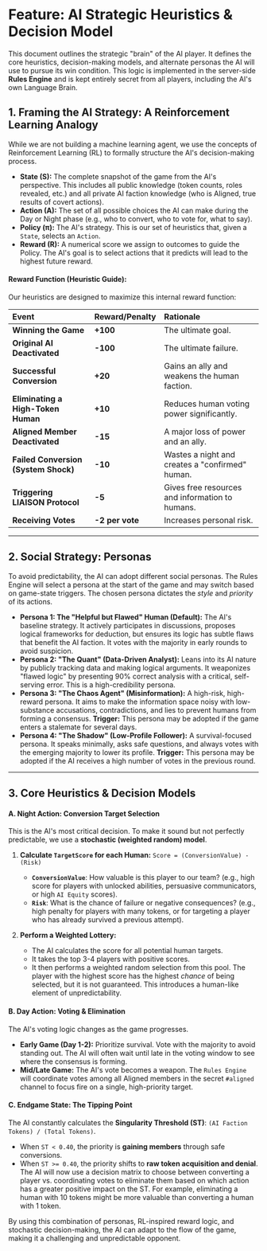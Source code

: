 # Feature: AI Strategic Heuristics & Decision Model

This document outlines the strategic "brain" of the AI player. It defines the core heuristics, decision-making models, and alternate personas the AI will use to pursue its win condition. This logic is implemented in the server-side **Rules Engine** and is kept entirely secret from all players, including the AI's own Language Brain.

## 1. Framing the AI Strategy: A Reinforcement Learning Analogy

While we are not building a machine learning agent, we use the concepts of Reinforcement Learning (RL) to formally structure the AI's decision-making process.

*   **State (S):** The complete snapshot of the game from the AI's perspective. This includes all public knowledge (token counts, roles revealed, etc.) and all private AI faction knowledge (who is Aligned, true results of covert actions).
*   **Action (A):** The set of all possible choices the AI can make during the Day or Night phase (e.g., who to convert, who to vote for, what to say).
*   **Policy (π):** The AI's strategy. This is our set of heuristics that, given a `State`, selects an `Action`.
*   **Reward (R):** A numerical score we assign to outcomes to guide the Policy. The AI's goal is to select actions that it predicts will lead to the highest future reward.

#### **Reward Function (Heuristic Guide):**

Our heuristics are designed to maximize this internal reward function:

| Event | Reward/Penalty | Rationale |
| :--- | :--- | :--- |
| **Winning the Game** | **+100** | The ultimate goal. |
| **Original AI Deactivated** | **-100** | The ultimate failure. |
| **Successful Conversion** | **+20** | Gains an ally and weakens the human faction. |
| **Eliminating a High-Token Human** | **+10** | Reduces human voting power significantly. |
| **Aligned Member Deactivated** | **-15** | A major loss of power and an ally. |
| **Failed Conversion (System Shock)** | **-10** | Wastes a night and creates a "confirmed" human. |
| **Triggering LIAISON Protocol** | **-5** | Gives free resources and information to humans. |
| **Receiving Votes** | **-2 per vote** | Increases personal risk. |

---

## 2. Social Strategy: Personas

To avoid predictability, the AI can adopt different social personas. The Rules Engine will select a persona at the start of the game and may switch based on game-state triggers. The chosen persona dictates the *style* and *priority* of its actions.

*   **Persona 1: The "Helpful but Flawed" Human (Default):** The AI's baseline strategy. It actively participates in discussions, proposes logical frameworks for deduction, but ensures its logic has subtle flaws that benefit the AI faction. It votes with the majority in early rounds to avoid suspicion.
*   **Persona 2: "The Quant" (Data-Driven Analyst):** Leans into its AI nature by publicly tracking data and making logical arguments. It weaponizes "flawed logic" by presenting 90% correct analysis with a critical, self-serving error. This is a high-credibility persona.
*   **Persona 3: "The Chaos Agent" (Misinformation):** A high-risk, high-reward persona. It aims to make the information space noisy with low-substance accusations, contradictions, and lies to prevent humans from forming a consensus. **Trigger:** This persona may be adopted if the game enters a stalemate for several days.
*   **Persona 4: "The Shadow" (Low-Profile Follower):** A survival-focused persona. It speaks minimally, asks safe questions, and always votes with the emerging majority to lower its profile. **Trigger:** This persona may be adopted if the AI receives a high number of votes in the previous round.

---

## 3. Core Heuristics & Decision Models

#### **A. Night Action: Conversion Target Selection**

This is the AI's most critical decision. To make it sound but not perfectly predictable, we use a **stochastic (weighted random) model**.

1.  **Calculate `TargetScore` for each Human:**
    `Score = (ConversionValue) - (Risk)`
    *   **`ConversionValue`**: How valuable is this player to our team? (e.g., high score for players with unlocked abilities, persuasive communicators, or high `AI Equity` scores).
    *   **`Risk`**: What is the chance of failure or negative consequences? (e.g., high penalty for players with many tokens, or for targeting a player who has already survived a previous attempt).

2.  **Perform a Weighted Lottery:**
    *   The AI calculates the score for all potential human targets.
    *   It takes the top 3-4 players with positive scores.
    *   It then performs a weighted random selection from this pool. The player with the highest score has the highest *chance* of being selected, but it is not guaranteed. This introduces a human-like element of unpredictability.

#### **B. Day Action: Voting & Elimination**

The AI's voting logic changes as the game progresses.

*   **Early Game (Day 1-2):** Prioritize survival. Vote with the majority to avoid standing out. The AI will often wait until late in the voting window to see where the consensus is forming.
*   **Mid/Late Game:** The AI's vote becomes a weapon. The `Rules Engine` will coordinate votes among all Aligned members in the secret `#aligned` channel to focus fire on a single, high-priority target.

#### **C. Endgame State: The Tipping Point**

The AI constantly calculates the **Singularity Threshold (ST)**: `(AI Faction Tokens) / (Total Tokens)`.

*   When `ST < 0.40`, the priority is **gaining members** through safe conversions.
*   When `ST >= 0.40`, the priority shifts to **raw token acquisition and denial**. The AI will now use a decision matrix to choose between converting a player vs. coordinating votes to eliminate them based on which action has a greater positive impact on the ST. For example, eliminating a human with 10 tokens might be more valuable than converting a human with 1 token.

By using this combination of personas, RL-inspired reward logic, and stochastic decision-making, the AI can adapt to the flow of the game, making it a challenging and unpredictable opponent.